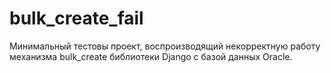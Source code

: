 bulk_create_fail
================

Минимальный тестовы проект, воспроизводящий некорректную работу механизма bulk_create библиотеки Django с базой данных Oracle.
